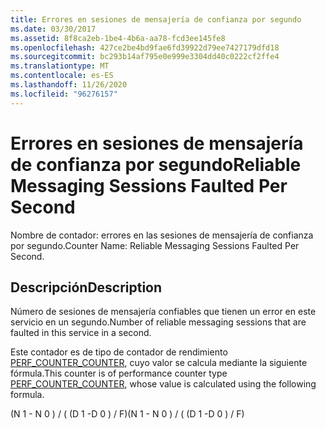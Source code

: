 ```yaml
---
title: Errores en sesiones de mensajería de confianza por segundo
ms.date: 03/30/2017
ms.assetid: 8f8ca2eb-1be4-4b6a-aa78-fcd3ee145fe8
ms.openlocfilehash: 427ce2be4bd9fae6fd39922d79ee7427179dfd18
ms.sourcegitcommit: bc293b14af795e0e999e3304dd40c0222cf2ffe4
ms.translationtype: MT
ms.contentlocale: es-ES
ms.lasthandoff: 11/26/2020
ms.locfileid: "96276157"
---
```

# <a name="reliable-messaging-sessions-faulted-per-second"></a><span data-ttu-id="760b9-102">Errores en sesiones de mensajería de confianza por segundo</span><span class="sxs-lookup"><span data-stu-id="760b9-102">Reliable Messaging Sessions Faulted Per Second</span></span>

<span data-ttu-id="760b9-103">Nombre de contador: errores en las sesiones de mensajería de confianza por segundo.</span><span class="sxs-lookup"><span data-stu-id="760b9-103">Counter Name: Reliable Messaging Sessions Faulted Per Second.</span></span>  
  
## <a name="description"></a><span data-ttu-id="760b9-104">Descripción</span><span class="sxs-lookup"><span data-stu-id="760b9-104">Description</span></span>  

 <span data-ttu-id="760b9-105">Número de sesiones de mensajería confiables que tienen un error en este servicio en un segundo.</span><span class="sxs-lookup"><span data-stu-id="760b9-105">Number of reliable messaging sessions that are faulted in this service in a second.</span></span>  
  
 <span data-ttu-id="760b9-106">Este contador es de tipo de contador de rendimiento [PERF_COUNTER_COUNTER](/previous-versions/windows/it-pro/windows-server-2003/cc740048(v=ws.10)), cuyo valor se calcula mediante la siguiente fórmula.</span><span class="sxs-lookup"><span data-stu-id="760b9-106">This counter is of performance counter type [PERF_COUNTER_COUNTER](/previous-versions/windows/it-pro/windows-server-2003/cc740048(v=ws.10)), whose value is calculated using the following formula.</span></span>  
  
 <span data-ttu-id="760b9-107">(N 1 - N 0 ) / ( (D 1 -D 0 ) / F)</span><span class="sxs-lookup"><span data-stu-id="760b9-107">(N 1 - N 0 ) / ( (D 1 -D 0 ) / F)</span></span>
